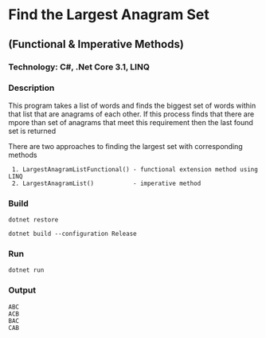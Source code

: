 ﻿<h1>Find the Largest Anagram Set</h1> 
<h2>(Functional & Imperative Methods)</h2>

<h3> Technology: C#, .Net Core 3.1, LINQ </h3>
 
<h3>Description</h3>
This program takes a list of words and finds the biggest set of words
within that list that are anagrams of each other. If this process
finds that there are mpore than set of anagrams that meet this requirement
then the last found set is returned

There are two approaches to finding the largest set with corresponding methods

     1. LargestAnagramListFunctional() - functional extension method using LINQ
     2. LargestAnagramList()           - imperative method

<h3>Build</h3>

    dotnet restore

    dotnet build --configuration Release

<h3>Run</h3>

    dotnet run

<h3>Output</h3>

    ABC
    ACB
    BAC
    CAB